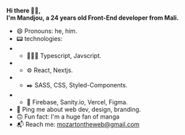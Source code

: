 **Hi there 👋🏽,**
<br>
**I'm Mandjou, a 24 years old Front-End developer from Mali.**
- 😄 Pronouns: he, him.
- 📟 technologies:
- - 👨🏽‍💻 Typescript, Javscript.
- - ⚙️ React, Nextjs.
- - ✒️ SASS, CSS, Styled-Components.
- - 🧰 Firebase, Sanity.io, Vercel, Figma.
-  💬 Ping me about web dev, design, branding.
- 🙃 Fun fact: I'm a huge fan of manga
- 📬 Reach me: mozartontheweb@gmail.com
